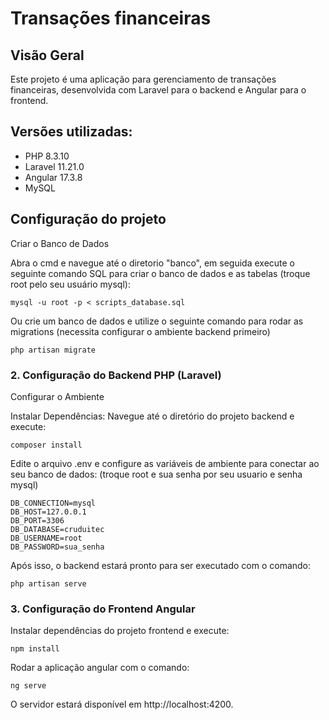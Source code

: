# Transações financeiras

## Visão Geral

Este projeto é uma aplicação para gerenciamento de transações financeiras, desenvolvida com Laravel para o backend e Angular para o frontend. 

## Versões utilizadas: 

* PHP 8.3.10 
* Laravel 11.21.0
* Angular 17.3.8 
* MySQL

## Configuração do projeto

Criar o Banco de Dados

Abra o cmd e navegue até o diretorio "banco", em seguida execute o seguinte comando SQL para criar o banco de dados e as tabelas (troque root pelo seu usuário mysql):

`` mysql -u root -p < scripts_database.sql ``

Ou crie um banco de dados e utilize o seguinte comando para rodar as migrations (necessita configurar o ambiente backend primeiro)

`` php artisan migrate ``

### 2. Configuração do Backend PHP (Laravel)

Configurar o Ambiente

Instalar Dependências: Navegue até o diretório do projeto backend e execute:

`` composer install `` 

Edite o arquivo .env e configure as variáveis de ambiente para conectar ao seu banco de dados: (troque root e sua senha por seu usuario e senha mysql)
```
DB_CONNECTION=mysql
DB_HOST=127.0.0.1
DB_PORT=3306
DB_DATABASE=cruduitec
DB_USERNAME=root
DB_PASSWORD=sua_senha
```

Após isso, o backend estará pronto para ser executado com o comando: 

`` php artisan serve ``

### 3. Configuração do Frontend Angular

Instalar dependências do projeto frontend e execute: 

`` npm install `` 

Rodar a aplicação angular com o comando:

`` ng serve ``

O servidor estará disponível em http://localhost:4200.
